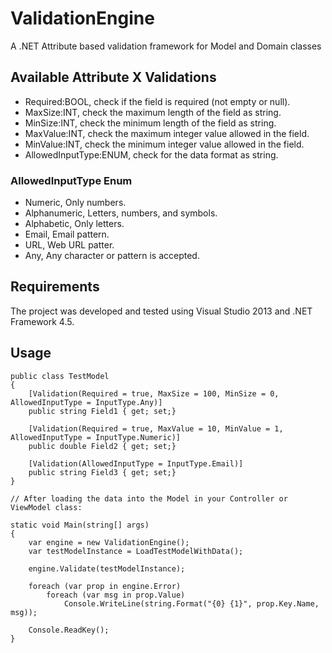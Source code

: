 # ValidationEngine
A .NET Attribute based validation framework for Model and Domain classes

## Available Attribute X Validations

- Required:BOOL, check if the field is required (not empty or null).
- MaxSize:INT, check the maximum length of the field as string.
- MinSize:INT, check the minimum length of the field as string.
- MaxValue:INT, check the maximum integer value allowed in the field.
- MinValue:INT, check the minimum integer value allowed in the field.
- AllowedInputType:ENUM, check for the data format as string.

### AllowedInputType Enum
- Numeric, Only numbers.
- Alphanumeric, Letters, numbers, and symbols.
- Alphabetic, Only letters.
- Email, Email pattern.
- URL, Web URL patter.
- Any, Any character or pattern is accepted.

## Requirements

The project was developed and tested using Visual Studio 2013 and .NET Framework 4.5.

## Usage

```
public class TestModel
{
    [Validation(Required = true, MaxSize = 100, MinSize = 0, AllowedInputType = InputType.Any)]
    public string Field1 { get; set;}

    [Validation(Required = true, MaxValue = 10, MinValue = 1, AllowedInputType = InputType.Numeric)]
    public double Field2 { get; set;}

    [Validation(AllowedInputType = InputType.Email)]
    public string Field3 { get; set;}
}

// After loading the data into the Model in your Controller or ViewModel class:

static void Main(string[] args)
{
    var engine = new ValidationEngine();
    var testModelInstance = LoadTestModelWithData();

    engine.Validate(testModelInstance);

    foreach (var prop in engine.Error)
        foreach (var msg in prop.Value)
            Console.WriteLine(string.Format("{0} {1}", prop.Key.Name, msg));

    Console.ReadKey();
}

```
